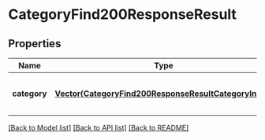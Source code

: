 # CategoryFind200ResponseResult


## Properties
Name | Type | Description | Notes
------------ | ------------- | ------------- | -------------
**category** | [**Vector{CategoryFind200ResponseResultCategoryInner}**](CategoryFind200ResponseResultCategoryInner.md) |  | [optional] [default to nothing]


[[Back to Model list]](../README.md#models) [[Back to API list]](../README.md#api-endpoints) [[Back to README]](../README.md)


